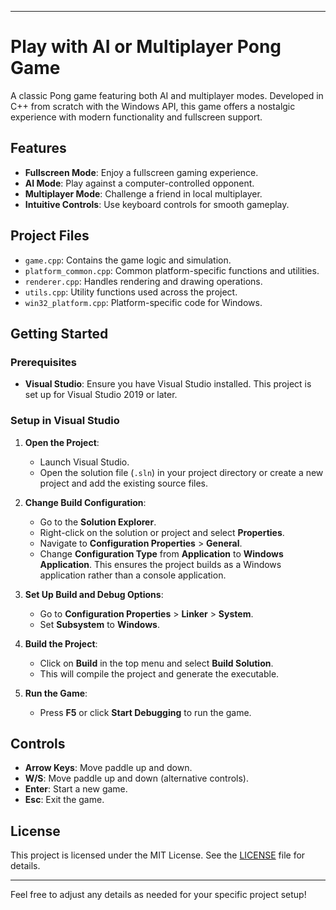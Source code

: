 
---

# Play with AI or Multiplayer Pong Game

A classic Pong game featuring both AI and multiplayer modes. Developed in C++ from scratch with the Windows API, this game offers a nostalgic experience with modern functionality and fullscreen support.

## Features
- **Fullscreen Mode**: Enjoy a fullscreen gaming experience.
- **AI Mode**: Play against a computer-controlled opponent.
- **Multiplayer Mode**: Challenge a friend in local multiplayer.
- **Intuitive Controls**: Use keyboard controls for smooth gameplay.

## Project Files
- `game.cpp`: Contains the game logic and simulation.
- `platform_common.cpp`: Common platform-specific functions and utilities.
- `renderer.cpp`: Handles rendering and drawing operations.
- `utils.cpp`: Utility functions used across the project.
- `win32_platform.cpp`: Platform-specific code for Windows.

## Getting Started

### Prerequisites
- **Visual Studio**: Ensure you have Visual Studio installed. This project is set up for Visual Studio 2019 or later.

### Setup in Visual Studio

1. **Open the Project**:
   - Launch Visual Studio.
   - Open the solution file (`.sln`) in your project directory or create a new project and add the existing source files.

2. **Change Build Configuration**:
   - Go to the **Solution Explorer**.
   - Right-click on the solution or project and select **Properties**.
   - Navigate to **Configuration Properties** > **General**.
   - Change **Configuration Type** from **Application** to **Windows Application**. This ensures the project builds as a Windows application rather than a console application.

3. **Set Up Build and Debug Options**:
   - Go to **Configuration Properties** > **Linker** > **System**.
   - Set **Subsystem** to **Windows**.

4. **Build the Project**:
   - Click on **Build** in the top menu and select **Build Solution**.
   - This will compile the project and generate the executable.

5. **Run the Game**:
   - Press **F5** or click **Start Debugging** to run the game.

## Controls
- **Arrow Keys**: Move paddle up and down.
- **W/S**: Move paddle up and down (alternative controls).
- **Enter**: Start a new game.
- **Esc**: Exit the game.

## License
This project is licensed under the MIT License. See the [LICENSE](LICENSE) file for details.

---

Feel free to adjust any details as needed for your specific project setup!
